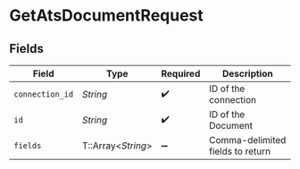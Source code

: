 # GetAtsDocumentRequest


## Fields

| Field                            | Type                             | Required                         | Description                      |
| -------------------------------- | -------------------------------- | -------------------------------- | -------------------------------- |
| `connection_id`                  | *String*                         | :heavy_check_mark:               | ID of the connection             |
| `id`                             | *String*                         | :heavy_check_mark:               | ID of the Document               |
| `fields`                         | T::Array<*String*>               | :heavy_minus_sign:               | Comma-delimited fields to return |
